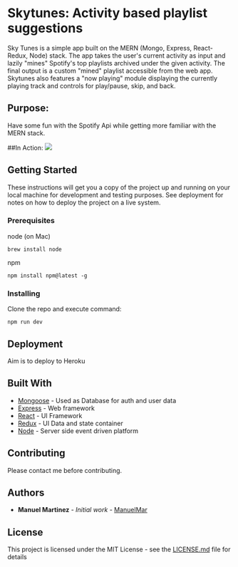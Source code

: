 # Skytunes: Activity based playlist suggestions

Sky Tunes is a simple app built on the MERN (Mongo, Express, React-Redux, Node) stack. The app takes the user's current activity as input and lazily "mines" Spotify's top playlists archived under the given activity. The final output is a custom "mined" playlist accessible from the web app. Skytunes also features a "now playing" module displaying the currently playing track and controls for play/pause, skip, and back.

## Purpose:
Have some fun with the Spotify Api while getting more familiar with the MERN stack.

##In Action:
![](https://media.giphy.com/media/3ohs4A7EBOQNntp6XS/giphy.gif)

## Getting Started

These instructions will get you a copy of the project up and running on your local machine for development and testing purposes. See deployment for notes on how to deploy the project on a live system.

### Prerequisites
node (on Mac)

```
brew install node
```
npm

```
npm install npm@latest -g
```

### Installing

Clone the repo and execute command:
```
npm run dev
```

## Deployment
Aim is to deploy to Heroku

## Built With

* [Mongoose](http://mongoosejs.com/) - Used as Database for auth and user data
* [Express](https://expressjs.com/) - Web framework
* [React](https://reactjs.org/) - UI Framework
* [Redux](https://redux.js.org/) - UI Data and state container
* [Node](https://nodejs.org/en/) - Server side event driven platform

## Contributing

Please contact me before contributing.

## Authors

* **Manuel Martinez** - *Initial work* - [ManuelMar](https://github.com/ManuelMar)

## License

This project is licensed under the MIT License - see the [LICENSE.md](LICENSE.md) file for details
